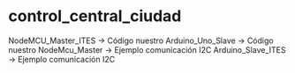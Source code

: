 # control_central_ciudad

NodeMCU_Master_ITES   -> Código nuestro
Arduino_Uno_Slave 	  -> Código nuestro
NodeMcu_Master        -> Ejemplo comunicación I2C
Arduino_Slave_ITES 	  -> Ejemplo comunicación I2C
